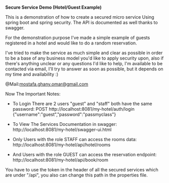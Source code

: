 **Secure Service Demo (Hotel/Guest Example)**

This is a demonstration of how to create a secured micro service Using spring boot and spring security.
The API is documented as well thanks to swagger.

For the demonstration purpose I've made a simple example of guests registered in a hotel and would like to do a random reservation.

I've tried to make the service as much simple and clear as possible in order to be a base of any business model you'd like to apply security upon, also if there's anything unclear or any questions I'd like to help,
I'm available to be contacted via email, I'll try to answer as soon as possible, 
but it depends on my time and availability :)

@Mail:mostafa.ghany.omar@gmail.com

Now The Important Notes:
- To Login There are 2 users "guest" and "staff" both have the same password:
POST 
http://localhost:8081/my-hotel/auth/login
{"username":"guest","password":"passmyclass"}

- To View The Services Documentation in swagger:
http://localhost:8081/my-hotel/swagger-ui.html

- Only Users with the role STAFF can access the rooms data:
http://localhost:8081/my-hotel/api/hotel/rooms
- And Users with the role GUEST can access the reservation endpoint:
http://localhost:8081/my-hotel/api/book/room

You have to use the token in the header of all the secured services which are under "/api", you also can change this path in the properties file.

